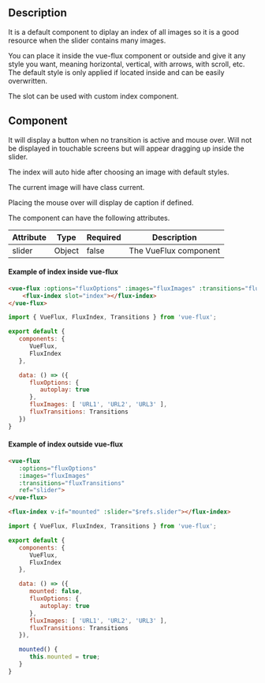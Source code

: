 ---
---

## Description

It is a default component to diplay an index of all images so it is a good resource when the slider contains many images.

You can place it inside the vue-flux component or outside and give it any style you want, meaning horizontal, vertical, with arrows, with scroll, etc. The default style is only applied if located inside and can be easily overwritten.

The slot can be used with custom index component.

## Component

It will display a button when no transition is active and mouse over. Will not be displayed in touchable screens but will appear dragging up inside the slider.

The index will auto hide after choosing an image with default styles.

The current image will have class current.

Placing the mouse over will display de caption if defined.

The component can have the following attributes.

| Attribute | Type | Required | Description |
|-----------|------|----------|-------------|
| slider | Object | false | The VueFlux component |

#### Example of index inside vue-flux
``` html
<vue-flux :options="fluxOptions" :images="fluxImages" :transitions="fluxTransitions">
    <flux-index slot="index"></flux-index>
</vue-flux>
```

``` js
import { VueFlux, FluxIndex, Transitions } from 'vue-flux';

export default {
   components: {
      VueFlux,
      FluxIndex
   },

   data: () => ({
      fluxOptions: {
         autoplay: true
      },
      fluxImages: [ 'URL1', 'URL2', 'URL3' ],
      fluxTransitions: Transitions
   })
}
```

#### Example of index outside vue-flux
``` html
<vue-flux
   :options="fluxOptions"
   :images="fluxImages"
   :transitions="fluxTransitions"
   ref="slider">
</vue-flux>

<flux-index v-if="mounted" :slider="$refs.slider"></flux-index>
```

``` js
import { VueFlux, FluxIndex, Transitions } from 'vue-flux';

export default {
   components: {
      VueFlux,
      FluxIndex
   },

   data: () => ({
      mounted: false,
      fluxOptions: {
         autoplay: true
      },
      fluxImages: [ 'URL1', 'URL2', 'URL3' ],
      fluxTransitions: Transitions
   }),

   mounted() {
      this.mounted = true;
   }
}
```
